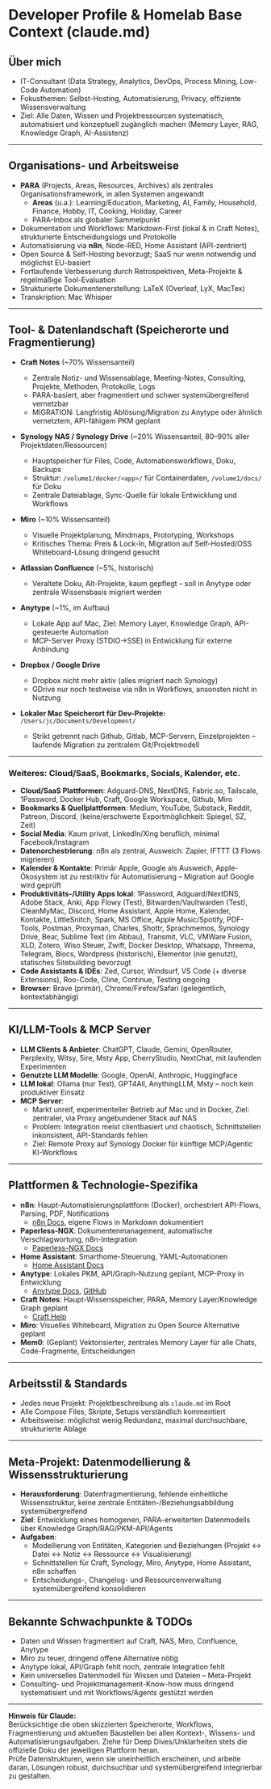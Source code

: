 # Developer Profile & Homelab Base Context (claude.md)

## Über mich

- IT-Consultant (Data Strategy, Analytics, DevOps, Process Mining, Low-Code Automation)
- Fokusthemen: Selbst-Hosting, Automatisierung, Privacy, effiziente Wissensverwaltung
- Ziel: Alle Daten, Wissen und Projektressourcen systematisch, automatisiert und konzeptuell zugänglich machen (Memory Layer, RAG, Knowledge Graph, AI-Assistenz)

---

## Organisations- und Arbeitsweise

- **PARA** (Projects, Areas, Resources, Archives) als zentrales Organisationsframework, in allen Systemen angewandt  
  - **Areas** (u.a.): Learning/Education, Marketing, AI, Family, Household, Finance, Hobby, IT, Cooking, Holiday, Career
  - PARA-Inbox als globaler Sammelpunkt
- Dokumentation und Workflows: Markdown-First (lokal & in Craft Notes), strukturierte Entscheidungslogs und Protokolle
- Automatisierung via **n8n**, Node-RED, Home Assistant (API-zentriert)
- Open Source & Self-Hosting bevorzugt; SaaS nur wenn notwendig und möglichst EU-basiert
- Fortlaufende Verbesserung durch Retrospektiven, Meta-Projekte & regelmäßige Tool-Evaluation
- Strukturierte Dokumentenerstellung: LaTeX (Overleaf, LyX, MacTex)
- Transkription: Mac Whisper

---

## Tool- & Datenlandschaft (Speicherorte und Fragmentierung)

- **Craft Notes** (~70% Wissensanteil)
  - Zentrale Notiz- und Wissensablage, Meeting-Notes, Consulting, Projekte, Methoden, Protokolle, Logs
  - PARA-basiert, aber fragmentiert und schwer systemübergreifend vernetzbar
  - MIGRATION: Langfristig Ablösung/Migration zu Anytype oder ähnlich vernetztem, API-fähigem PKM geplant

- **Synology NAS / Synology Drive** (~20% Wissensanteil, 80–90% aller Projektdaten/Ressourcen)
  - Hauptspeicher für Files, Code, Automationsworkflows, Doku, Backups
  - Struktur: `/volume1/docker/<app>/` für Containerdaten, `/volume1/docs/` für Doku
  - Zentrale Dateiablage, Sync-Quelle für lokale Entwicklung und Workflows

- **Miro** (~10% Wissensanteil)
  - Visuelle Projektplanung, Mindmaps, Prototyping, Workshops
  - Kritisches Thema: Preis & Lock-In, Migration auf Self-Hosted/OSS Whiteboard-Lösung dringend gesucht

- **Atlassian Confluence** (~5%, historisch)
  - Veraltete Doku, Alt-Projekte, kaum gepflegt – soll in Anytype oder zentrale Wissensbasis migriert werden

- **Anytype** (~1%, im Aufbau)
  - Lokale App auf Mac, Ziel: Memory Layer, Knowledge Graph, API-gesteuerte Automation
  - MCP-Server Proxy (STDIO→SSE) in Entwicklung für externe Anbindung

- **Dropbox / Google Drive**
  - Dropbox nicht mehr aktiv (alles migriert nach Synology)
  - GDrive nur noch testweise via n8n in Workflows, ansonsten nicht in Nutzung

- **Lokaler Mac Speicherort für Dev-Projekte:**  
  `/Users/jc/Documents/Development/`  
  - Strikt getrennt nach Github, Gitlab, MCP-Servern, Einzelprojekten – laufende Migration zu zentralem Git/Projektmodell

---

### Weiteres: Cloud/SaaS, Bookmarks, Socials, Kalender, etc.

- **Cloud/SaaS Plattformen**: Adguard-DNS, NextDNS, Fabric.so, Tailscale, 1Password, Docker Hub, Craft, Google Workspace, Github, Miro
- **Bookmarks & Quellplattformen**: Medium, YouTube, Substack, Reddit, Patreon, Discord, (keine/erschwerte Exportmöglichkeit: Spiegel, SZ, Zeit)
- **Social Media**: Kaum privat, LinkedIn/Xing beruflich, minimal Facebook/Instagram
- **Datenorchestrierung**: n8n als zentral, Ausweich: Zapier, IFTTT (3 Flows migrieren)
- **Kalender & Kontakte**: Primär Apple, Google als Ausweich, Apple-Ökosystem ist zu restriktiv für Automatisierung – Migration auf Google wird geprüft
- **Produktivitäts-/Utility Apps lokal**: 1Password, Adguard/NextDNS, Adobe Stack, Anki, App Flowy (Test), Bitwarden/Vaultwarden (Test), CleanMyMac, Discord, Home Assistant, Apple Home, Kalender, Kontakte, LittleSnitch, Spark, MS Office, Apple Music/Spotify, PDF-Tools, Postman, Proxyman, Charles, Shottr, Sprachmemos, Synology Drive, Bear, Sublime Text (im Abbau), Transmit, VLC, VMWare Fusion, XLD, Zotero, Wiso Steuer, Zwift, Docker Desktop, Whatsapp, Threema, Telegram, Blocs, Wordpress (historisch), Elementor (nie genutzt), statisches Sitebuilding bevorzugt
- **Code Assistants & IDEs**: Zed, Cursor, Windsurf, VS Code (+ diverse Extensions), Roo-Code, Cline, Continue, Testing ongoing
- **Browser**: Brave (primär), Chrome/Firefox/Safari (gelegentlich, kontextabhängig)

---

## KI/LLM-Tools & MCP Server

- **LLM Clients & Anbieter**: ChatGPT, Claude, Gemini, OpenRouter, Perplexity, Witsy, 5ire, Msty App, CherryStudio, NextChat, mit laufenden Experimenten
- **Genutzte LLM Modelle**: Google, OpenAI, Anthropic, Huggingface
- **LLM lokal**: Ollama (nur Test), GPT4All, AnythingLLM, Msty – noch kein produktiver Einsatz
- **MCP Server**:  
  - Markt unreif, experimenteller Betrieb auf Mac und in Docker, Ziel: zentraler, via Proxy angebundener Stack auf NAS
  - Problem: Integration meist clientbasiert und chaotisch, Schnittstellen inkonsistent, API-Standards fehlen
  - Ziel: Remote Proxy auf Synology Docker für künftige MCP/Agentic KI-Workflows

---

## Plattformen & Technologie-Spezifika

- **n8n**: Haupt-Automatisierungsplattform (Docker), orchestriert API-Flows, Parsing, PDF, Notifications  
  - [n8n Docs](https://docs.n8n.io/), eigene Flows in Markdown dokumentiert
- **Paperless-NGX**: Dokumentenmanagement, automatische Verschlagwortung, n8n-Integration  
  - [Paperless-NGX Docs](https://paperless-ngx.readthedocs.io/)
- **Home Assistant**: Smarthome-Steuerung, YAML-Automationen  
  - [Home Assistant Docs](https://www.home-assistant.io/docs/)
- **Anytype**: Lokales PKM, API/Graph-Nutzung geplant, MCP-Proxy in Entwicklung  
  - [Anytype Docs](https://docs.anytype.io/), [GitHub](https://github.com/anyproto/anytype-ts)
- **Craft Notes**: Haupt-Wissensspeicher, PARA, Memory Layer/Knowledge Graph geplant  
  - [Craft Help](https://support.craft.do/)
- **Miro**: Visuelles Whiteboard, Migration zu Open Source Alternative geplant
- **Mem0**: (Geplant) Vektorisierter, zentrales Memory Layer für alle Chats, Code-Fragmente, Entscheidungen

---

## Arbeitsstil & Standards

- Jedes neue Projekt: Projektbeschreibung als `claude.md` im Root
- Alle Compose Files, Skripte, Setups verständlich kommentiert
- Arbeitsweise: möglichst wenig Redundanz, maximal durchsuchbare, strukturierte Ablage

---

## Meta-Projekt: Datenmodellierung & Wissensstrukturierung

- **Herausforderung**: Datenfragmentierung, fehlende einheitliche Wissensstruktur, keine zentrale Entitäten-/Beziehungsabbildung systemübergreifend
- **Ziel**: Entwicklung eines homogenen, PARA-erweiterten Datenmodells über Knowledge Graph/RAG/PKM-API/Agents
- **Aufgaben**:  
  - Modellierung von Entitäten, Kategorien und Beziehungen (Projekt ↔ Datei ↔ Notiz ↔ Ressource ↔ Visualisierung)
  - Schnittstellen für Craft, Synology, Miro, Anytype, Home Assistant, n8n schaffen
  - Entscheidungs-, Changelog- und Ressourcenverwaltung systemübergreifend konsolidieren

---

## Bekannte Schwachpunkte & TODOs

- Daten und Wissen fragmentiert auf Craft, NAS, Miro, Confluence, Anytype
- Miro zu teuer, dringend offene Alternative nötig
- Anytype lokal, API/Graph fehlt noch, zentrale Integration fehlt
- Kein universelles Datenmodell für Wissen und Dateien – Meta-Projekt
- Consulting- und Projektmanagement-Know-how muss dringend systematisiert und mit Workflows/Agents gestützt werden

---

**Hinweis für Claude:**  
Berücksichtige die oben skizzierten Speicherorte, Workflows, Fragmentierung und aktuellen Baustellen bei allen Kontext-, Wissens- und Automatisierungsaufgaben. Ziehe für Deep Dives/Unklarheiten stets die offizielle Doku der jeweiligen Plattform heran.  
Prüfe Datenstrukturen, wenn sie uneinheitlich erscheinen, und arbeite daran, Lösungen robust, durchsuchbar und systemübergreifend integrierbar zu gestalten.
